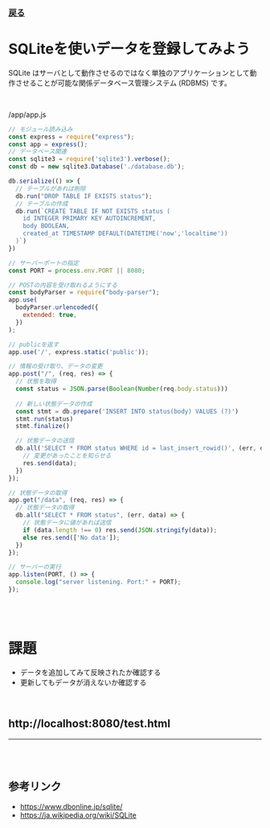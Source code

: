 ### [戻る](./../back-end.md)

# SQLiteを使いデータを登録してみよう

SQLite はサーバとして動作させるのではなく単独のアプリケーションとして動作させることが可能な関係データベース管理システム (RDBMS) です。

<br>

/app/app.js
```js
// モジュール読み込み
const express = require("express");
const app = express();
// データベース関連
const sqlite3 = require('sqlite3').verbose();
const db = new sqlite3.Database('./database.db');

db.serialize(() => {
  // テーブルがあれば削除
  db.run("DROP TABLE IF EXISTS status");
  // テーブルの作成
  db.run(`CREATE TABLE IF NOT EXISTS status (
    id INTEGER PRIMARY KEY AUTOINCREMENT,
    body BOOLEAN,
    created_at TIMESTAMP DEFAULT(DATETIME('now','localtime'))
  )`)
})

// サーバーポートの指定
const PORT = process.env.PORT || 8080;

// POSTの内容を受け取れるようにする
const bodyParser = require("body-parser");
app.use(
  bodyParser.urlencoded({
    extended: true,
  })
);

// publicを返す
app.use('/', express.static('public'));

// 情報の受け取り、データの変更
app.post("/", (req, res) => {
  // 状態を取得
  const status = JSON.parse(Boolean(Number(req.body.status)))
  
  // 新しい状態データの作成
  const stmt = db.prepare('INSERT INTO status(body) VALUES (?)')
  stmt.run(status)
  stmt.finalize()

  // 状態データの送信
  db.all('SELECT * FROM status WHERE id = last_insert_rowid()', (err, data) => {
    // 変更があったことを知らせる
    res.send(data);
  })
});

// 状態データの取得
app.get("/data", (req, res) => {
  // 状態データの取得
  db.all("SELECT * FROM status", (err, data) => {
    // 状態データに値があれば送信
    if (data.length !== 0) res.send(JSON.stringify(data));
    else res.send(['No data']);
  })
});

// サーバーの実行
app.listen(PORT, () => {
  console.log("server listening. Port:" + PORT);
});
```

<br><br>

# 課題

- データを追加してみて反映されたか確認する
- 更新してもデータが消えないか確認する

<br>

## http://localhost:8080/test.html

---

<br><br>

## 参考リンク

- https://www.dbonline.jp/sqlite/
- https://ja.wikipedia.org/wiki/SQLite